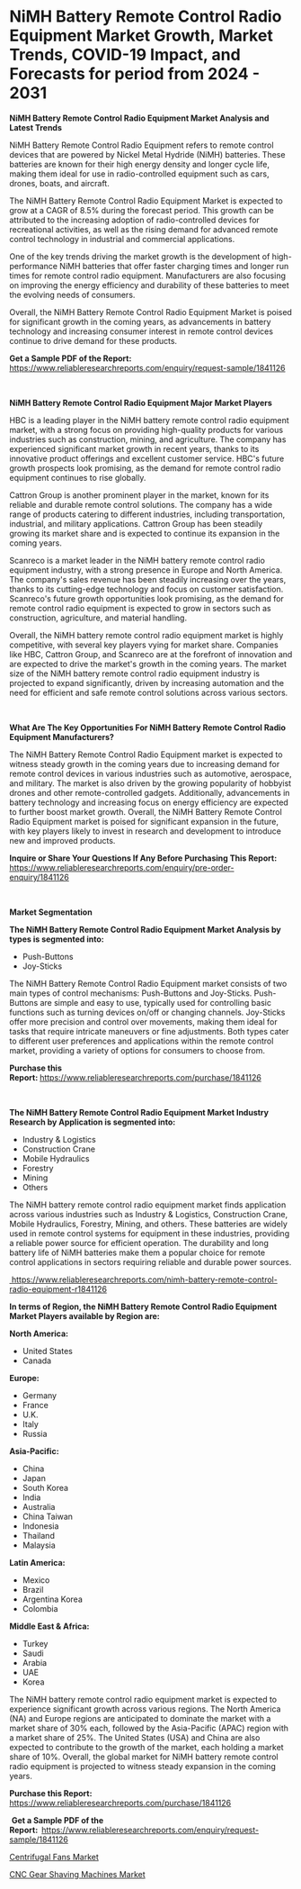 <p><h1>NiMH Battery Remote Control Radio Equipment Market Growth, Market Trends, COVID-19 Impact, and Forecasts for period from 2024 - 2031</h1></p><p><strong>NiMH Battery Remote Control Radio Equipment Market Analysis and Latest Trends</strong></p>
<p><p>NiMH Battery Remote Control Radio Equipment refers to remote control devices that are powered by Nickel Metal Hydride (NiMH) batteries. These batteries are known for their high energy density and longer cycle life, making them ideal for use in radio-controlled equipment such as cars, drones, boats, and aircraft.</p><p>The NiMH Battery Remote Control Radio Equipment Market is expected to grow at a CAGR of 8.5% during the forecast period. This growth can be attributed to the increasing adoption of radio-controlled devices for recreational activities, as well as the rising demand for advanced remote control technology in industrial and commercial applications.</p><p>One of the key trends driving the market growth is the development of high-performance NiMH batteries that offer faster charging times and longer run times for remote control radio equipment. Manufacturers are also focusing on improving the energy efficiency and durability of these batteries to meet the evolving needs of consumers.</p><p>Overall, the NiMH Battery Remote Control Radio Equipment Market is poised for significant growth in the coming years, as advancements in battery technology and increasing consumer interest in remote control devices continue to drive demand for these products.</p></p>
<p><strong>Get a Sample PDF of the Report:&nbsp;</strong> <a href="https://www.reliableresearchreports.com/enquiry/request-sample/1841126">https://www.reliableresearchreports.com/enquiry/request-sample/1841126</a></p>
<p>&nbsp;</p>
<p><strong>NiMH Battery Remote Control Radio Equipment Major Market Players</strong></p>
<p><p>HBC is a leading player in the NiMH battery remote control radio equipment market, with a strong focus on providing high-quality products for various industries such as construction, mining, and agriculture. The company has experienced significant market growth in recent years, thanks to its innovative product offerings and excellent customer service. HBC's future growth prospects look promising, as the demand for remote control radio equipment continues to rise globally.</p><p>Cattron Group is another prominent player in the market, known for its reliable and durable remote control solutions. The company has a wide range of products catering to different industries, including transportation, industrial, and military applications. Cattron Group has been steadily growing its market share and is expected to continue its expansion in the coming years.</p><p>Scanreco is a market leader in the NiMH battery remote control radio equipment industry, with a strong presence in Europe and North America. The company's sales revenue has been steadily increasing over the years, thanks to its cutting-edge technology and focus on customer satisfaction. Scanreco's future growth opportunities look promising, as the demand for remote control radio equipment is expected to grow in sectors such as construction, agriculture, and material handling.</p><p>Overall, the NiMH battery remote control radio equipment market is highly competitive, with several key players vying for market share. Companies like HBC, Cattron Group, and Scanreco are at the forefront of innovation and are expected to drive the market's growth in the coming years. The market size of the NiMH battery remote control radio equipment industry is projected to expand significantly, driven by increasing automation and the need for efficient and safe remote control solutions across various sectors.</p></p>
<p>&nbsp;</p>
<p><strong>What Are The Key Opportunities For NiMH Battery Remote Control Radio Equipment Manufacturers?</strong></p>
<p><p>The NiMH Battery Remote Control Radio Equipment market is expected to witness steady growth in the coming years due to increasing demand for remote control devices in various industries such as automotive, aerospace, and military. The market is also driven by the growing popularity of hobbyist drones and other remote-controlled gadgets. Additionally, advancements in battery technology and increasing focus on energy efficiency are expected to further boost market growth. Overall, the NiMH Battery Remote Control Radio Equipment market is poised for significant expansion in the future, with key players likely to invest in research and development to introduce new and improved products.</p></p>
<p><strong>Inquire or Share Your Questions If Any Before Purchasing This Report:</strong> <a href="https://www.reliableresearchreports.com/enquiry/pre-order-enquiry/1841126">https://www.reliableresearchreports.com/enquiry/pre-order-enquiry/1841126</a></p>
<p>&nbsp;</p>
<p><strong>Market Segmentation</strong></p>
<p><strong>The NiMH Battery Remote Control Radio Equipment Market Analysis by types is segmented into:</strong></p>
<p><ul><li>Push-Buttons</li><li>Joy-Sticks</li></ul></p>
<p><p>The NiMH Battery Remote Control Radio Equipment market consists of two main types of control mechanisms: Push-Buttons and Joy-Sticks. Push-Buttons are simple and easy to use, typically used for controlling basic functions such as turning devices on/off or changing channels. Joy-Sticks offer more precision and control over movements, making them ideal for tasks that require intricate maneuvers or fine adjustments. Both types cater to different user preferences and applications within the remote control market, providing a variety of options for consumers to choose from.</p></p>
<p><strong>Purchase this Report:&nbsp;</strong><a href="https://www.reliableresearchreports.com/purchase/1841126">https://www.reliableresearchreports.com/purchase/1841126</a></p>
<p>&nbsp;</p>
<p><strong>The NiMH Battery Remote Control Radio Equipment Market Industry Research by Application is segmented into:</strong></p>
<p><ul><li>Industry & Logistics</li><li>Construction Crane</li><li>Mobile Hydraulics</li><li>Forestry</li><li>Mining</li><li>Others</li></ul></p>
<p><p>The NiMH battery remote control radio equipment market finds application across various industries such as Industry & Logistics, Construction Crane, Mobile Hydraulics, Forestry, Mining, and others. These batteries are widely used in remote control systems for equipment in these industries, providing a reliable power source for efficient operation. The durability and long battery life of NiMH batteries make them a popular choice for remote control applications in sectors requiring reliable and durable power sources.</p></p>
<p><a href="https://www.reliableresearchreports.com/nimh-battery-remote-control-radio-equipment-r1841126">&nbsp;https://www.reliableresearchreports.com/nimh-battery-remote-control-radio-equipment-r1841126</a></p>
<p><strong>In terms of Region, the NiMH Battery Remote Control Radio Equipment Market Players available by Region are:</strong></p>
<p>
    <p> <strong> North America: </strong>
        <ul>
            <li>United States</li>
            <li>Canada</li>
        </ul>
        </p> 
    <p> <strong> Europe: </strong>
        <ul>
            <li>Germany</li>
            <li>France</li>
            <li>U.K.</li>
            <li>Italy</li>
            <li>Russia</li>
        </ul>
        </p> 
    <p> <strong> Asia-Pacific: </strong>
        <ul>
            <li>China</li>
            <li>Japan</li>
            <li>South Korea</li>
            <li>India</li>
            <li>Australia</li>
            <li>China Taiwan</li>
            <li>Indonesia</li>
            <li>Thailand</li>
            <li>Malaysia</li>
        </ul>
        </p> 
    <p> <strong> Latin America: </strong>
        <ul>
            <li>Mexico</li>
            <li>Brazil</li>
            <li>Argentina Korea</li>
            <li>Colombia</li>
        </ul>
        </p> 
    <p> <strong> Middle East & Africa: </strong>
        <ul>
            <li>Turkey</li>
            <li>Saudi</li>
            <li>Arabia</li>
            <li>UAE</li>
            <li>Korea</li>
        </ul>
    </p>
    </p>
<p><p>The NiMH battery remote control radio equipment market is expected to experience significant growth across various regions. The North America (NA) and Europe regions are anticipated to dominate the market with a market share of 30% each, followed by the Asia-Pacific (APAC) region with a market share of 25%. The United States (USA) and China are also expected to contribute to the growth of the market, each holding a market share of 10%. Overall, the global market for NiMH battery remote control radio equipment is projected to witness steady expansion in the coming years.</p></p>
<p><strong>Purchase this Report: </strong><a href="https://www.reliableresearchreports.com/purchase/1841126">https://www.reliableresearchreports.com/purchase/1841126</a></p>
<p>&nbsp;<strong>Get a Sample PDF of the Report:&nbsp;&nbsp;</strong><a href="https://www.reliableresearchreports.com/enquiry/request-sample/1841126">https://www.reliableresearchreports.com/enquiry/request-sample/1841126</a></p>
<p><strong></strong></p>
<p><p><a href="https://github.com/goodweq44/Market-Research-Report-List-1/blob/main/centrifugal-fans-market.md">Centrifugal Fans Market</a></p><p><a href="https://view.publitas.com/reportprime-1/cnc-gear-shaving-machines-market-a-global-and-regional-analysis-focus-on-region-country-level-analysis-and-competitive-landscape/">CNC Gear Shaving Machines Market</a></p></p>